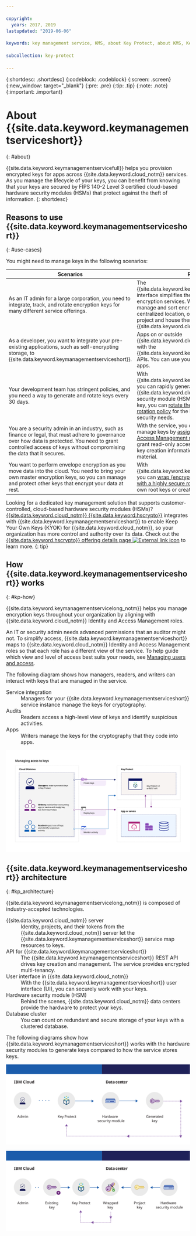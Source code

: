 ```yaml
---

copyright:
  years: 2017, 2019
lastupdated: "2019-06-06"

keywords: key management service, KMS, about Key Protect, about KMS, Key Protect use cases, KMS use cases

subcollection: key-protect

---
```


{:shortdesc: .shortdesc}
{:codeblock: .codeblock}
{:screen: .screen}
{:new_window: target="_blank"}
{:pre: .pre}
{:tip: .tip}
{:note: .note}
{:important: .important}

# About {{site.data.keyword.keymanagementserviceshort}}
{: #about}

{{site.data.keyword.keymanagementservicefull}} helps you provision encrypted keys for apps across {{site.data.keyword.cloud_notm}} services. As you manage the lifecycle of your keys, you can benefit from knowing that your keys are secured by FIPS 140-2 Level 3 certified cloud-based hardware security modules (HSMs) that protect against the theft of information.
{: shortdesc}

## Reasons to use {{site.data.keyword.keymanagementserviceshort}}
{: #use-cases}

You might need to manage keys in the following scenarios:

| Scenarios | Reasons|
| --- | ---- |
| As an IT admin for a large corporation, you need to integrate, track, and rotate encryption keys for many different service offerings. | The {{site.data.keyword.keymanagementserviceshort}} interface simplifies the management of multiple encryption services. With the service, you can manage and sort encryption keys in one centralized location, or you can separate keys by project and house them in different {{site.data.keyword.cloud_notm}} spaces. |
| As a developer, you want to integrate your pre-existing applications, such as self-encrypting storage, to {{site.data.keyword.keymanagementserviceshort}}. | Apps on or outside {{site.data.keyword.cloud_notm}} can integrate with the {{site.data.keyword.keymanagementserviceshort}} APIs. You can use your own existing keys for your apps. |
| Your development team has stringent policies, and you need a way to generate and rotate keys every 30 days. | With {{site.data.keyword.keymanagementserviceshort}}, you can rapidly generate keys from an {{site.data.keyword.cloud_notm}} hardware security module (HSM). When it's time to replace a key, you can [rotate the key on-demand](/docs/services/key-protect?topic=key-protect-rotate-keys) or [set a rotation policy](/docs/services/key-protect?topic=key-protect-set-rotation-policy) for the key to meet your on-going security needs. |
| You are a security admin in an industry, such as finance or legal, that must adhere to governance over how data is protected. You need to grant controlled access of keys without compromising the data that it secures. | With the service, you can control user access to manage keys by [assigning different Identity and Access Management roles](/docs/services/key-protect?topic=key-protect-manage-access#roles). For example, you can grant read-only access to users who need to view key creation information without viewing the key material. |
| You want to perform envelope encryption as you move data into the cloud. You need to bring your own master encryption keys, so you can manage and protect other keys that encrypt your data at rest. | With {{site.data.keyword.keymanagementserviceshort}}, you can [wrap (encrypt) your data encryption keys with a highly secure root key](/docs/services/key-protect?topic=key-protect-envelope-encryption). You can bring your own root keys or create them in the service.|

Looking for a dedicated key management solution that supports customer-controlled, cloud-based hardware security modules (HSMs)? [{{site.data.keyword.cloud_notm}} {{site.data.keyword.hscrypto}}](/docs/services/hs-crypto?topic=hs-crypto-get-started) integrates with {{site.data.keyword.keymanagementserviceshort}} to enable Keep Your Own Keys (KYOK) for {{site.data.keyword.cloud_notm}}, so your organization has more control and authority over its data. Check out the [{{site.data.keyword.hscrypto}} offering details page ![External link icon](../../icons/launch-glyph.svg "External link icon")](https://{DomainName}/catalog/services/hyper-protect-crypto-services) to learn more.
{: tip}

## How {{site.data.keyword.keymanagementserviceshort}} works
{: #kp-how}

{{site.data.keyword.keymanagementservicelong_notm}} helps you manage encryption keys throughout your organization by aligning with {{site.data.keyword.cloud_notm}} Identity and Access Management roles.

An IT or security admin needs advanced permissions that an auditor might not. To simplify access, {{site.data.keyword.keymanagementserviceshort}} maps to {{site.data.keyword.cloud_notm}} Identity and Access Management roles so that each role has a different view of the service. To help guide which view and level of access best suits your needs, see [Managing users and access](/docs/services/key-protect?topic=key-protect-manage-access#roles).

The following diagram shows how managers, readers, and writers can interact with keys that are managed in the service.

<dl>
  <dt>Service integration</dt>
    <dd>Managers for your {{site.data.keyword.keymanagementserviceshort}} service instance
manage the keys for cryptography.</dd>
  <dt>Audits</dt>
    <dd>Readers access a high-level view of keys and identify suspicious activities.</dd>
  <dt>Apps</dt>
    <dd>Writers manage the keys for the cryptography that they code into apps.</dd>
</dl>

![The diagram shows the same components as described in the previous definition list.](images/keys-use-cases_min.svg)

## {{site.data.keyword.keymanagementserviceshort}} architecture
{: #kp_architecture}

{{site.data.keyword.keymanagementservicelong_notm}} is composed of industry-accepted technologies.

<dl>
  <dt>{{site.data.keyword.cloud_notm}} server</dt>
    <dd>Identity, projects, and their tokens from the {{site.data.keyword.cloud_notm}} server let the {{site.data.keyword.keymanagementserviceshort}} service map resources to keys.</dd>
  <dt>API for {{site.data.keyword.keymanagementserviceshort}}</dt>
    <dd>The {{site.data.keyword.keymanagementserviceshort}} REST API drives key creation and management. The service provides encrypted multi-tenancy.</dd>
  <dt>User interface in {{site.data.keyword.cloud_notm}}</dt>
    <dd>With the {{site.data.keyword.keymanagementserviceshort}} user interface (UI), you can securely work with your keys.</dd>
  <dt>Hardware security module (HSM)</dt>
    <dd>Behind the scenes, {{site.data.keyword.cloud_notm}} data centers provide the hardware to protect your keys.</dd>
  <dt>Database cluster</dt>
    <dd>You can count on redundant and secure storage of your keys with a clustered database.</dd>
</dl>

The following diagrams show how {{site.data.keyword.keymanagementserviceshort}} works with the hardware security modules to generate keys compared to how the service stores keys.

![The diagram shows how keys are generated.](images/generated-key_min.svg)

![The diagram shows how existing keys are stored.](images/stored-key_min.svg)
